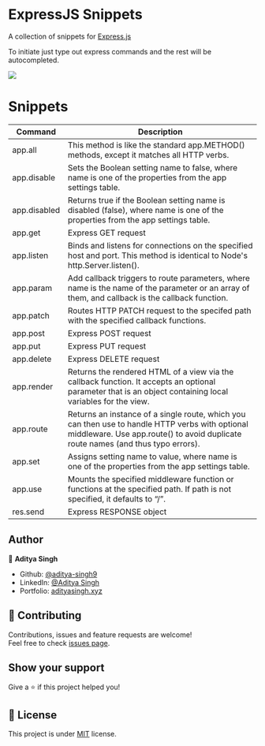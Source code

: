 # ExpressJS Snippets

A collection of snippets for [Express.js](https://github.com/expressjs)

To initiate just type out express commands and the rest will be autocompleted.

![](https://i.ibb.co/YtXXn1D/demos.gif)

# Snippets

| Command      | Description                                                                                                                                                                         |
| ------------ | ----------------------------------------------------------------------------------------------------------------------------------------------------------------------------------- |
| app.all      | This method is like the standard app.METHOD() methods, except it matches all HTTP verbs.                                                                                            |
| app.disable  | Sets the Boolean setting name to false, where name is one of the properties from the app settings table.                                                                            |
| app.disabled | Returns true if the Boolean setting name is disabled (false), where name is one of the properties from the app settings table.                                                      |
| app.get      | Express GET request                                                                                                                                                                 |
| app.listen   | Binds and listens for connections on the specified host and port. This method is identical to Node's http.Server.listen().                                                          |
| app.param    | Add callback triggers to route parameters, where name is the name of the parameter or an array of them, and callback is the callback function.                                      |
| app.patch    | Routes HTTP PATCH request to the specifed path with the specified callback functions.                                                                                               |
| app.post     | Express POST request                                                                                                                                                                |
| app.put      | Express PUT request                                                                                                                                                                 |
| app.delete   | Express DELETE request                                                                                                                                                              |
| app.render   | Returns the rendered HTML of a view via the callback function. It accepts an optional parameter that is an object containing local variables for the view.                          |
| app.route    | Returns an instance of a single route, which you can then use to handle HTTP verbs with optional middleware. Use app.route() to avoid duplicate route names (and thus typo errors). |
| app.set      | Assigns setting name to value, where name is one of the properties from the app settings table.                                                                                     |
| app.use      | Mounts the specified middleware function or functions at the specified path. If path is not specified, it defaults to “/”.                                                          |
| res.send     | Express RESPONSE object                                                                                                                                                             |

## Author

👤 **Aditya Singh**

- Github: [@aditya-singh9](https://github.com/aditya-singh9)
- LinkedIn: [@Aditya Singh](https://www.linkedin.com/in/aditya-singh9/)
- Portfolio: [adityasingh.xyz](https://adityasingh.xyz)

## 🤝 Contributing

Contributions, issues and feature requests are welcome!<br />Feel free to check [issues page](https://github.com/aditya-singh9/ExpressJS-Snippets/issues).

## Show your support

Give a ⭐️ if this project helped you!

## 📝 License

This project is under [MIT](https://github.com/aditya-singh9/ExpressJS-Snippets/blob/main/LICENSE) license.
